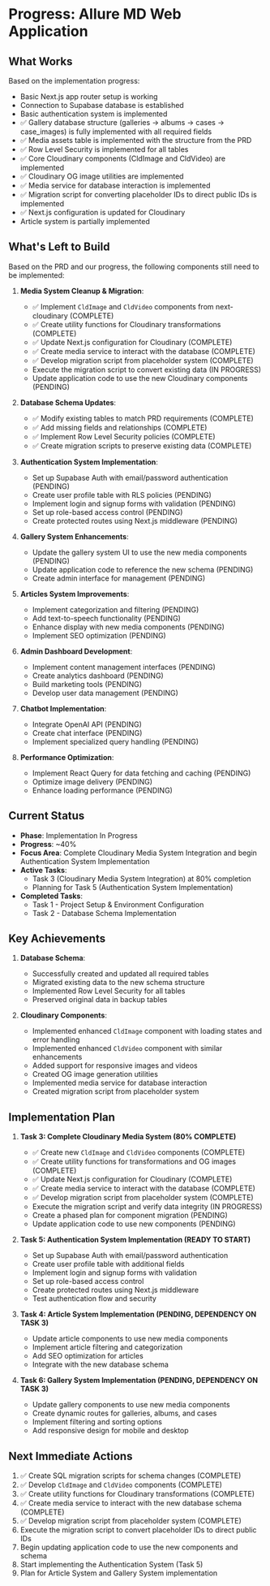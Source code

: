 # Progress: Allure MD Web Application

## What Works

Based on the implementation progress:

- Basic Next.js app router setup is working
- Connection to Supabase database is established
- Basic authentication system is implemented
- ✅ Gallery database structure (galleries → albums → cases → case_images) is fully implemented with all required fields
- ✅ Media assets table is implemented with the structure from the PRD
- ✅ Row Level Security is implemented for all tables
- ✅ Core Cloudinary components (CldImage and CldVideo) are implemented
- ✅ Cloudinary OG image utilities are implemented
- ✅ Media service for database interaction is implemented
- ✅ Migration script for converting placeholder IDs to direct public IDs is implemented
- ✅ Next.js configuration is updated for Cloudinary
- Article system is partially implemented

## What's Left to Build

Based on the PRD and our progress, the following components still need to be implemented:

1. **Media System Cleanup & Migration**:
   - ✅ Implement `CldImage` and `CldVideo` components from next-cloudinary (COMPLETE)
   - ✅ Create utility functions for Cloudinary transformations (COMPLETE)
   - ✅ Update Next.js configuration for Cloudinary (COMPLETE)
   - ✅ Create media service to interact with the database (COMPLETE)
   - ✅ Develop migration script from placeholder system (COMPLETE)
   - Execute the migration script to convert existing data (IN PROGRESS)
   - Update application code to use the new Cloudinary components (PENDING)

2. **Database Schema Updates**:
   - ✅ Modify existing tables to match PRD requirements (COMPLETE)
   - ✅ Add missing fields and relationships (COMPLETE)
   - ✅ Implement Row Level Security policies (COMPLETE)
   - ✅ Create migration scripts to preserve existing data (COMPLETE)

3. **Authentication System Implementation**:
   - Set up Supabase Auth with email/password authentication (PENDING)
   - Create user profile table with RLS policies (PENDING)
   - Implement login and signup forms with validation (PENDING)
   - Set up role-based access control (PENDING)
   - Create protected routes using Next.js middleware (PENDING)

4. **Gallery System Enhancements**:
   - Update the gallery system UI to use the new media components (PENDING)
   - Update application code to reference the new schema (PENDING)
   - Create admin interface for management (PENDING)

5. **Articles System Improvements**:
   - Implement categorization and filtering (PENDING)
   - Add text-to-speech functionality (PENDING)
   - Enhance display with new media components (PENDING)
   - Implement SEO optimization (PENDING)

6. **Admin Dashboard Development**:
   - Implement content management interfaces (PENDING)
   - Create analytics dashboard (PENDING)
   - Build marketing tools (PENDING)
   - Develop user data management (PENDING)

7. **Chatbot Implementation**:
   - Integrate OpenAI API (PENDING)
   - Create chat interface (PENDING)
   - Implement specialized query handling (PENDING)

8. **Performance Optimization**:
   - Implement React Query for data fetching and caching (PENDING)
   - Optimize image delivery (PENDING)
   - Enhance loading performance (PENDING)

## Current Status

- **Phase**: Implementation In Progress
- **Progress**: ~40%
- **Focus Area**: Complete Cloudinary Media System Integration and begin Authentication System Implementation
- **Active Tasks**: 
  - Task 3 (Cloudinary Media System Integration) at 80% completion
  - Planning for Task 5 (Authentication System Implementation)
- **Completed Tasks**: 
  - Task 1 - Project Setup & Environment Configuration
  - Task 2 - Database Schema Implementation

## Key Achievements

1. **Database Schema**:
   - Successfully created and updated all required tables
   - Migrated existing data to the new schema structure
   - Implemented Row Level Security for all tables
   - Preserved original data in backup tables

2. **Cloudinary Components**:
   - Implemented enhanced `CldImage` component with loading states and error handling
   - Implemented enhanced `CldVideo` component with similar enhancements
   - Added support for responsive images and videos
   - Created OG image generation utilities
   - Implemented media service for database interaction
   - Created migration script from placeholder system

## Implementation Plan

1. **Task 3: Complete Cloudinary Media System (80% COMPLETE)**
   - ✅ Create new `CldImage` and `CldVideo` components (COMPLETE)
   - ✅ Create utility functions for transformations and OG images (COMPLETE)
   - ✅ Update Next.js configuration for Cloudinary (COMPLETE)
   - ✅ Create media service to interact with the database (COMPLETE)
   - ✅ Develop migration script from placeholder system (COMPLETE)
   - Execute the migration script and verify data integrity (IN PROGRESS)
   - Create a phased plan for component migration (PENDING)
   - Update application code to use new components (PENDING)

2. **Task 5: Authentication System Implementation (READY TO START)**
   - Set up Supabase Auth with email/password authentication
   - Create user profile table with additional fields
   - Implement login and signup forms with validation
   - Set up role-based access control
   - Create protected routes using Next.js middleware
   - Test authentication flow and security

3. **Task 4: Article System Implementation (PENDING, DEPENDENCY ON TASK 3)**
   - Update article components to use new media components
   - Implement article filtering and categorization
   - Add SEO optimization for articles
   - Integrate with the new database schema

4. **Task 6: Gallery System Implementation (PENDING, DEPENDENCY ON TASK 3)**
   - Update gallery components to use new media components
   - Create dynamic routes for galleries, albums, and cases
   - Implement filtering and sorting options
   - Add responsive design for mobile and desktop

## Next Immediate Actions

1. ✅ Create SQL migration scripts for schema changes (COMPLETE)
2. ✅ Develop `CldImage` and `CldVideo` components (COMPLETE)
3. ✅ Create utility functions for Cloudinary transformations (COMPLETE)
4. ✅ Create media service to interact with the new database schema (COMPLETE)
5. ✅ Develop migration script from placeholder system (COMPLETE)
6. Execute the migration script to convert placeholder IDs to direct public IDs
7. Begin updating application code to use the new components and schema 
8. Start implementing the Authentication System (Task 5)
9. Plan for Article System and Gallery System implementation 